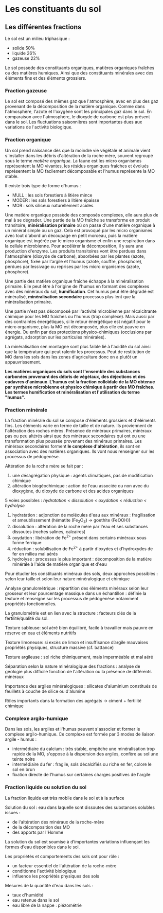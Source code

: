# Les constituants du sol

## Les différentes fractions

Le sol est un milieu triphasique : 

- solide  50%
- liquide 26%
- gazeuse 22%

Le sol possède des constituants organiques, matières organiques fraîches ou des matières humiques. Ainsi que des constituants minérales avec des éléments fins et des éléments grossiers.

### Fraction gazeuse

Le sol est composé des mêmes gaz que l'atmosphère, avec en plus des gaz provenant de la décomposition de la matière organique. Comme dans l'atmosphère, l'azote et l'oxygène sont les principales gaz dans le sol. En comparaison avec l'atmosphère, le dioxyde de carbone est plus présent dans le sol. Les fluctuations saisonnières sont importantes dues aux variations de l'activité biologique.

### Fraction organique

Un sol prend naissance dès que la moindre vie végétale et animale vient s'installer dans les débris d'altération de la roche mère, souvent regroupé sous le terme *matière organique*. La faune est les micro organismes représentent la MO vivantes, les résidus organiques fraîches et évolués représentent la MO facilement décomposable et l'humus représente la MO stable.

Il existe trois type de forme d'humus :

- MULL : les sols forestiers à litière mince
- MODER : les sols forestiers à litière épaisse
- MOR : sols siliceux naturellement acides

Une matière organique possède des composés complexes, elle aura plus de mal à se dégrader. Une partie de la MO fraîche se transforme en produit transitoire, **minéralisation primaire** où on passe d'une matière organique à un minéral simple ou un gaz. Cela est provoqué par les micro organismes avec tout d'abord un découpage en petit morceau, puis la matière organique est ingérée par le micro organisme et enfin une respiration dans la cellule microbienne. Pour accélérer la décomposition, il y aura une production d'enzyme. Les produits transitoires vont être perdues dans l'atmosphère (dioxyde de carbone), absorbées par les plantes (azote, phosphore), fixée par l'argile et l'humus (azote, souffre, phosphore), perdues par lessivage ou reprises par les micro organismes (azote, phosphore).

Une partie des matière organique fraîche échappe à la minéralisation primaire. Elle peut être à l'origine de l'humus en formant des complexes avec des minéraux du sol, **humification**. Cet humus peut être dégradé est minéralisé, **minéralisation secondaire** processus plus lent que la minéralisation primaire.

Une partie n'est pas décomposé par l'activité microbienne par récalcitrante chimique pour les MO fraîches ou l'humus (trop complexe). Mais aussi par des contraintes énergétiques, si le retour énergétique est négatif pour le micro organisme, plus la MO est décomposée, plus elle est pauvre en énergie. Ou enfin par des protections physico-chimiques (occlusions par agrégats, adsorption sur les particules minérales).

La minéralisation sen montagne sont plus faible lié à l'acidité du sol ainsi que la température qui peut ralentir les processus. Peut de restitution de MO dans les sols dans les zones d'agriculture donc on a plutôt un appauvrissement.

**Les matières organiques du sols sont l'ensemble des substances carbonées provenant des débris de végétaux, des déjections et des cadavres d'animaux. L'humus est la fraction colloïdale de la MO obtenue par synthèse microbienne et physico chimique à partir des MO fraîches. Les termes humification et minéralisation et l'utilisation du terme "humus".**

### Fraction minérale

La fraction minérale du sol se compose d'éléments grossiers et d'éléments fins. Les éléments varie en terme de taille et de nature. Ils proviennent de l'altération des roches mères. Présence de minéraux primaires, minéraux pas ou peu altérés ainsi que des minéraux secondaires qui ont eu une transformation plus poussée provenant des minéraux primaires. Les minéraux secondaires forment **le complexe d'altération**, ils sont en association avec des matières organiques. Ils vont nous renseigner sur les processus de pédogenèse. 

Altération de la roche mère se fait par :

1. une désagrégation physique : agents climatiques, pas de modification chimique
2. altération biogéochimique : action de l'eau associée ou non avec du dioxygène, du dioxyde de carbone et des acides organiques

5 voies possibles : *hydratation < dissolution < oxydation < réduction < hydrolyse*

1. hydratation : adjonction de molécules d'eau aux minéraux : fragilisation et ameublissement (hématite (Fe<sub>2</sub>O<sub>3</sub>) -> goethite (FeOOH))
2. dissolution : altération de la roche mère par l'eau et ses substances dissoutes (roches salines, calcaires)
3. oxydation : libération de Fe<sup>2+</sup> présent dans certains minéraux sous forme ferrique
4. réduction : solubilisation de Fe<sup>2+</sup> à partir d'oxydes et d'hydroxydes de fer en milieu mal aérés
5. hydrolyse : processus le plus important : décomposition de la matière minérale à l'aide de matière organique et d'eau

Pour étudier les constituants minéraux des sols, deux approches possibles : selon leur taille et selon leur nature minéralogique et chimique

Analyse granulométrique : répartition des éléments minéraux selon leur grosseur et leur pourcentage massique dans un échantillon : définie la texture et renseigne sur les processus de pédogenèse notamment propriétés fonctionnelles.

La granulométrie est en lien avec la structure : facteurs clés de la fertilité/qualité du sol.

Texture sableuse: sol aéré bien équilibré, facile à travailler mais pauvre en réserve en eau et éléments nutritifs

Texture limoneuse: si excès de limon et insuffisance d’argile mauvaises propriétés physiques, structure massive (cf. battance)

Texture argileuse : sol riche chimiquement, mais imperméable et mal aéré

Séparation selon la nature minéralogique des fractions : analyse de géologie plus difficile fonction de l'altération ou la présence de différents minéraux

Importance des argiles minéralogiques : silicates d'aluminium constitués de feuillets à couche de silice ou d'alumine

Rôles importants dans la formation des agrégats -> ciment + fertilité chimique

### Complexe argilo-humique

Dans les sols, les argiles et l'humus peuvent s'associer et former le complexe argilo-humique. Ce complexe est formée par 3 modes de liaison argile - humus : 

- intermédiaire du calcium : très stable, empêche une minéralisation trop rapide de la MO, s'oppose à la dispersion des argiles, confère au sol une teinte noire
- intermédiaire du fer : fragile, sols décalcifiés ou riche en fer, colore le sol en brun
- fixation directe de l'humus sur certaines charges positives de l'argile

### Fraction liquide ou solution du sol

La fraction liquide est très mobile dans le sol et à la surface 

Solution du sol : eau dans laquelle sont dissoutes des substances solubles issues :

- de l'altération des minéraux de la roche-mère
- de la décomposition des MO
- des apports par l'Homme
  
La solution du sol est soumise à d'importantes variations influençant les formes d'eau disponibles dans le sol.  

Les propriétés et comportements des sols ont pour rôle : 

- un facteur essentiel de l'altération de la roche-mère
- conditionne l'activité biologique
- influence les propriétés physiques des sols

Mesures de la quantité d'eau dans les sols : 

- taux d'humidité 
- eau retenue dans le sol
- eau libre de la nappe : piézométrie